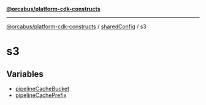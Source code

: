 [**@orcabus/platform-cdk-constructs**](../../../../../README.md)

***

[@orcabus/platform-cdk-constructs](../../../../../README.md) / [sharedConfig](../../README.md) / s3

# s3

## Variables

- [pipelineCacheBucket](variables/pipelineCacheBucket.md)
- [pipelineCachePrefix](variables/pipelineCachePrefix.md)
